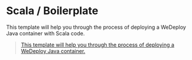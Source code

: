# Scala / Boilerplate

This template will help you through the process of deploying a WeDeploy Java container with Scala code.

> [This template will help you through the process of deploying a WeDeploy Java container.](http://wedeploy.com/docs/other/java.html)